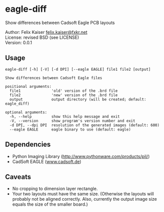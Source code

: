 # eagle-diff

Show differences between Cadsoft Eagle PCB layouts

Author: Felix Kaiser <felix.kaiser@fxkr.net>  
License: revised BSD (see LICENSE)  
Version: 0.0.1  

## Usage


```
eagle-diff [-h] [-V] [-d DPI] [--eagle EAGLE] file1 file2 [output]

Show differences between Cadsoft Eagle files

positional arguments:
  file1              'old' version of the .brd file
  file2              'new' version of the .brd file
  output             output directory (will be created; default: eagle_diff)

optional arguments:
  -h, --help         show this help message and exit
  -V, --version      show program's version number and exit
  -d DPI, --dpi DPI  resolution of the generated images (default: 600)
  --eagle EAGLE      eagle binary to use (default: eagle)
```

## Dependencies

- Python Imaging Library (http://www.pythonware.com/products/pil/)
- CadSoft EAGLE (www.cadsoft.de)

## Caveats

- No cropping to dimension layer rectangle.
- Your two layouts must have the same size. (Otherwise the layouts will
  probably not be aligned correctly. Also, currently the output image
  size equals the size of the smaller board.)

